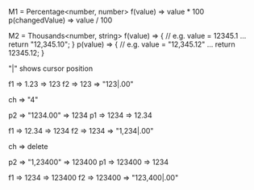 <Text>
    <Percentage />
    <Thousands />
</Text>

M1 = Percentage<number, number>
f(value) => value * 100
p(changedValue) => value / 100

M2 = Thousands<number, string>
f(value) => {
    // e.g. value = 12345.1
    ...
    return "12,345.10";
}
p(value) => {
    // e.g. value = "12,345.12"
    ...
    return 12345.12;
}

"|" shows cursor position

f1 => 1.23 => 123
f2 => 123 => "123|.00"

ch => "4"

p2 => "1234.00" => 1234
p1 => 1234 => 12.34

f1 => 12.34 => 1234
f2 => 1234 => "1,234|.00"

ch => delete

p2 => "1,23400" => 123400
p1 => 123400 => 1234

f1 => 1234 => 123400
f2 => 123400 => "123,400|.00"

